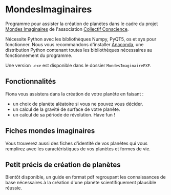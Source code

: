 # MondesImaginaires

Programme pour assister la création de planètes dans le cadre du projet [Mondes Imaginaires](https://collectifconscience.org/?page_id=1780) de l'association [Collectif Conscience](https://collectifconscience.org/). 

Nécessite Python avec les bibliothèques Numpy, PyQT5, os et sys pour fonctionner. Nous vous recommandons d'installer [Anaconda](https://www.anaconda.com/distribution/), une distribution Python contenant toutes les bibliothèques nécessaires au fonctionnement du programme.

Une version `.exe` est disponible dans le dossier `MondesImaginaireEXE`.

## Fonctionnalités

Fiona vous assistera dans la création de votre planète en faisant :
- un choix de planète aléatoire si vous ne pouvez vous décider.
- un calcul de la gravité de surface de votre planète.
- un calcul de sa période de révolution.
Have fun ! 

## Fiches mondes imaginaires

Vous trouverez aussi des fiches d'identité de vos planètes qui vous remplirez avec les caractéristiques de vos planètes et formes de vie. 

## Petit précis de création de planètes

Bientôt disponible, un guide en format pdf regroupant les connaissances de base nécessaires à la création d'une planète scientifiquement plausible réussie.